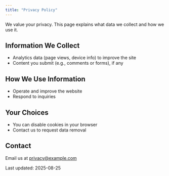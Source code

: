 ```yaml
---
title: "Privacy Policy"
---
```


We value your privacy. This page explains what data we collect and how we use it.

## Information We Collect

- Analytics data (page views, device info) to improve the site
- Content you submit (e.g., comments or forms), if any

## How We Use Information

- Operate and improve the website
- Respond to inquiries

## Your Choices

- You can disable cookies in your browser
- Contact us to request data removal

## Contact

Email us at privacy@example.com

Last updated: 2025-08-25


